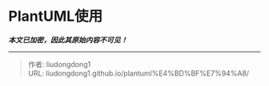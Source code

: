 # PlantUML使用

***本文已加密，因此其原始内容不可见！***

---

> 作者: liudongdong1  
> URL: liudongdong1.github.io/plantuml%E4%BD%BF%E7%94%A8/  

